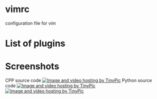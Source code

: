 vimrc
=====

configuration file for vim

List of plugins
===============

Screenshots
===========
CPP source code
<a href="http://tinypic.com?ref=11gj96w" target="_blank"><img src="http://i39.tinypic.com/11gj96w.png" border="0" alt="Image and video hosting by TinyPic"></a>
Python source code
<a href="http://tinypic.com?ref=15dph87" target="_blank"><img src="http://i40.tinypic.com/15dph87.png" border="0" alt="Image and video hosting by TinyPic"></a>
<a href="http://tinypic.com?ref=2ypar6f" target="_blank"><img src="http://i39.tinypic.com/2ypar6f.png" border="0" alt="Image and video hosting by TinyPic"></a>
